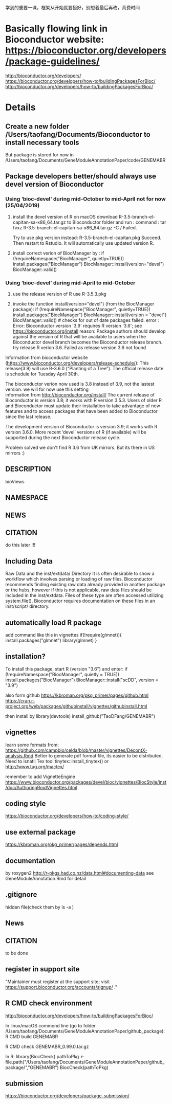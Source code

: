 学到的重要一课，框架从开始就要搭好，别想着最后再改，真费时间
# Basically flowing link in Bioconductor website: https://bioconductor.org/developers/package-guidelines/
  http://bioconductor.org/developers/
  https://bioconductor.org/developers/how-to/buildingPackagesForBioc/
  http://bioconductor.org/developers/how-to/buildingPackagesForBioc/

# Details

## Create a new folder /Users/taofang/Documents/Bioconductor to install necessary tools
But package is stored for now in /Users/taofang/Documents/GeneModuleAnnotationPaper/code/GENEMABR

## Package developers better/should always use devel version of Bioconductor

### Using ‘bioc-devel’ during mid-October to mid-April not for now (25/04/2019)
1. install the devel version of R on macOS
   download R-3.5-branch-el-capitan-sa-x86_64.tar.gz   to Bioconductor folder and run :
   command : tar fvxz R-3.5-branch-el-capitan-sa-x86_64.tar.gz -C /
   Failed.

   Try to use pkg version instead: R-3.5-branch-el-capitan.pkg
   Succeed. Then restart to Rstudio. It will automatically use updated version R.

2. install correct verion of BiocManager by :
  if (!requireNamespace("BiocManager", quietly=TRUE))
      install.packages("BiocManager")
  BiocManager::install(version="devel")
  BiocManager::valid()

### Using ‘bioc-devel’ during mid-April to mid-October
1. use the release version of R
  use R-3.5.3.pkg

2. invoke the function install(version="devel") (from the BiocManager package):
  if (!requireNamespace("BiocManager", quietly=TRUE))
      install.packages("BiocManager")
  BiocManager::install(version = "devel")
  BiocManager::valid()              # checks for out of date packages
  failed. error : Error: Bioconductor version '3.9' requires R version '3.6'; see https://bioconductor.org/install
  reason: Package authors should develop against the version of R that will be available to users when the Bioconductor devel branch becomes the Bioconductor release branch.
  try release R verion 3.6. Failed as release version 3.6 not found

  Information from bioconductor website (https://www.bioconductor.org/developers/release-schedule/): This release(3.9) will use R-3.6.0 (“Planting of a Tree”). The official release date is schedule for Tuesday April 30th.

  The bioconductor verion now used is 3.8 instead of 3.9, not the lastest version.
  we will for now use this setting  
  information from http://bioconductor.org/install/
  The current release of Bioconductor is version 3.8; it works with R version 3.5.3. Users of older R and Bioconductor must update their installation to take advantage of new features and to access packages that have been added to Bioconductor since the last release.

  The development version of Bioconductor is version 3.9; it works with R version 3.6.0. More recent ‘devel’ versions of R (if available) will be supported during the next Bioconductor release cycle.

  Problem solved we don't find R 3.6 from UK mirrors. But its there in US mirrors :)

## DESCRIPTION
bioViews

## NAMESPACE

## NEWS

## CITATION
do this later !!!

## Including Data

Raw Data and the inst/extdata/ Directory
It is often desirable to show a workflow which involves parsing or loading of raw files. Bioconductor recommends finding existing raw data already provided in another package or the hubs, however if this is not applicable, raw data files should be included in the inst/extdata. Files of these type are often accessed utilizing system.file(). Bioconductor requires documentation on these files in an inst/script/ directory.

## automatically load R package
add command like this in vignettes
if(!require(glmnet)){
    install.packages("glmnet")
    library(glmnet)
}


## installation?
To install this package, start R (version "3.6") and enter:
if (!requireNamespace("BiocManager", quietly = TRUE))
    install.packages("BiocManager")
BiocManager::install("scDD", version = "3.9")

also form github
https://kbroman.org/pkg_primer/pages/github.html https://cran.r-project.org/web/packages/githubinstall/vignettes/githubinstall.html

then install by
library(devtools)
install_github("TaoDFang/GENEMABR")



## vignettes
learn some formats from: https://github.com/campbio/celda/blob/master/vignettes/DecontX-analysis.Rmd
Better to generate pdf format file, its easier to be distributed.
Need to isnatll Tex tool tinytex::install_tinytex() or http://www.tug.org/mactex/

remember to add  VignetteEngine https://www.bioconductor.org/packages/devel/bioc/vignettes/BiocStyle/inst/doc/AuthoringRmdVignettes.html

## coding style
https://bioconductor.org/developers/how-to/coding-style/

## use external package
https://kbroman.org/pkg_primer/pages/depends.html

## documentation
by roxygen2
http://r-pkgs.had.co.nz/data.html#documenting-data
see GeneModuleAnnotation.Rmd for detail

## .gitignore
hidden file(check them by ls -a )

## News

## CITATION
to be done

## register in support site
"Maintainer must register at the support site; visit https://support.bioconductor.org/accounts/signup/ ."   

## R CMD check environment
http://bioconductor.org/developers/how-to/buildingPackagesForBioc/

In linux/macOS commond line (go to folder /Users/taofang/Documents/GeneModuleAnnotationPaper/github_package):
R CMD build GENEMABR

R CMD check GENEMABR_0.99.0.tar.gz


In R:
library(BiocCheck)
pathToPkg <- file.path("/Users/taofang/Documents/GeneModuleAnnotationPaper/github_package/","GENEMABR")
BiocCheck(pathToPkg)

##  submission
https://bioconductor.org/developers/package-submission/
